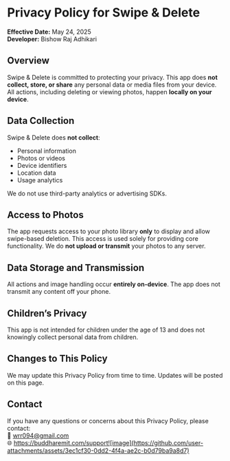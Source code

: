 # Privacy Policy for Swipe & Delete  
**Effective Date:** May 24, 2025  
**Developer:** Bishow Raj Adhikari

## Overview  
Swipe & Delete is committed to protecting your privacy. This app does **not collect, store, or share** any personal data or media files from your device. All actions, including deleting or viewing photos, happen **locally on your device**.

## Data Collection  
Swipe & Delete does **not collect**:
- Personal information
- Photos or videos
- Device identifiers
- Location data
- Usage analytics

We do not use third-party analytics or advertising SDKs.

## Access to Photos  
The app requests access to your photo library **only** to display and allow swipe-based deletion. This access is used solely for providing core functionality. We do **not upload or transmit** your photos to any server.

## Data Storage and Transmission  
All actions and image handling occur **entirely on-device**. The app does not transmit any content off your phone.

## Children’s Privacy  
This app is not intended for children under the age of 13 and does not knowingly collect personal data from children.

## Changes to This Policy  
We may update this Privacy Policy from time to time. Updates will be posted on this page.

## Contact  
If you have any questions or concerns about this Privacy Policy, please contact:  
📧 wrr094@gmail.com  
🌐 https://buddharemit.com/support![image](https://github.com/user-attachments/assets/3ec1cf30-0dd2-4f4a-ae2c-b0d79ba9a8d7)

